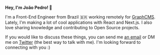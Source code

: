 **Hey, I'm João Pedro! 👋**

I'm a Front-End Engineer from Brazil 🇧🇷  working remotely for [GraphCMS](https://graphcms.com). Lately, I'm making a lot of cool applications with React and Next.js. I also love sharing knowledge and contributing to Open Source projects.

If you would like to discuss these things, you can send me [an email](mailto:hey@joaopedro.dev) or DM me on [Twitter](https://twitter.com/jpedroschmitz) (the best way to talk with me). I'm looking forward to connecting with you :)
